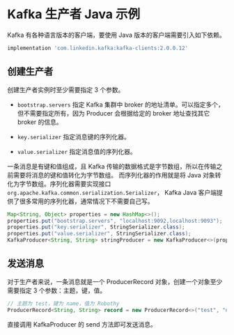 # Kafka 生产者 Java 示例

Kafka 有各种语言版本的客户端，要使用 Java 版本的客户端需要引入如下依赖。

```groovy
implementation 'com.linkedin.kafka:kafka-clients:2.0.0.12'
```

## 创建生产者

创建生产者实例时至少需要指定 3 个参数。

+ `bootstrap.servers` 指定 Kafka 集群中 broker 的地址清单。可以指定多个，但不需要指定所有，因为 Producer 会根据给定的 broker 地址查找其它 broker 的信息。
  
+ `key.serializer` 指定消息键的序列化器。

+ `value.serializer` 指定消息值的序列化器。
  
一条消息是有键和值组成，且 Kafka 传输的数据格式是字节数组，所以在传输之前需要将消息的键和值转化为字节数组。
而序列化器的作用就是将 Java 对象转化为字节数组。序列化器需要实现接口 `org.apache.kafka.common.serialization.Serializer`，
 Kafka Java 客户端提供了很多常用的序列化器，通常情况下不需要自己写。

```java
Map<String, Object> properties = new HashMap<>();
properties.put("bootstrap.servers", "localhost:9092,localhost:9093");
properties.put("key.serializer", StringSerializer.class);
properties.put("value.serializer", StringSerializer.class);
KafkaProducer<String, String> stringProducer = new KafkaProducer<>(properties);
```

## 发送消息

对于生产者来说，一条消息就是一个 ProducerRecord 对象，创建一个对象至少需要指定 3 个参数：主题，键，值。

```java
// 主题为 test，键为 name，值为 Robothy 
ProducerRecord<String, String> record = new ProducerRecord<>("test", "name", "Robothy");
```

直接调用 KafkaProducer 的 send 方法即可发送消息。

```java

```



